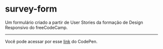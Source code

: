 # survey-form
Um formulário criado a partir de User Stories da formação de Design Responsivo do freeCodeCamp.

***

Você pode acessar por esse <a href="https://codepen.io/kevely-luiz/pen/NWaEMvX">link</a> do CodePen.
